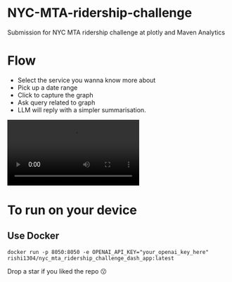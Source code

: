 # NYC-MTA-ridership-challenge
Submission for NYC MTA ridership challenge at plotly and Maven Analytics

# Flow
- Select the service you wanna know more about
- Pick up a date range
- Click to capture the graph
- Ask query related to graph
- LLM will reply with a simpler summarisation.

![](https://github.com/rishi-wqd190004/NYC-MTA-ridership-challenge/blob/main/images/flow_dash_app.mp4)

# To run on your device

## Use Docker

```
docker run -p 8050:8050 -e OPENAI_API_KEY="your_openai_key_here" rishi1304/nyc_mta_ridership_challenge_dash_app:latest
```

Drop a star if you liked the repo 😗